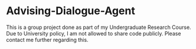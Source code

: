 # Advising-Dialogue-Agent
This is a group project done as part of my Undergraduate Research Course. Due to University policy, I am not allowed to share code publicly. Please contact me further regarding this.
